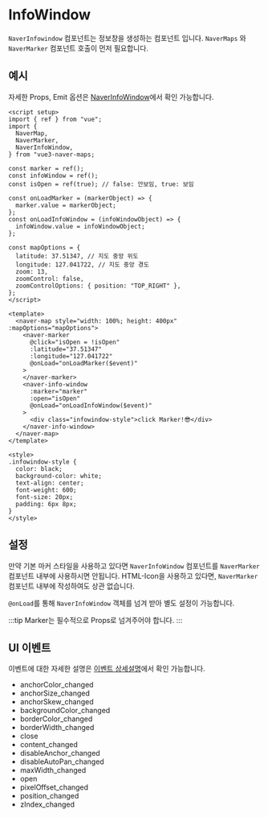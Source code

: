 # InfoWindow

`NaverInfowindow` 컴포넌트는 정보창을 생성하는 컴포넌트 입니다. `NaverMaps` 와 `NaverMarker` 컴포넌트 호출이 먼저 필요합니다.

## 예시

자세한 Props, Emit 옵션은 [NaverInfoWindow](../reference/#naverinfowindow)에서 확인 가능합니다.

<InfoWindow />

```vue
<script setup>
import { ref } from "vue";
import {
  NaverMap,
  NaverMarker,
  NaverInfoWindow,
} from "vue3-naver-maps;

const marker = ref();
const infoWindow = ref();
const isOpen = ref(true); // false: 안보임, true: 보임

const onLoadMarker = (markerObject) => {
  marker.value = markerObject;
};
const onLoadInfoWindow = (infoWindowObject) => {
  infoWindow.value = infoWindowObject;
};

const mapOptions = {
  latitude: 37.51347, // 지도 중앙 위도
  longitude: 127.041722, // 지도 중앙 경도
  zoom: 13,
  zoomControl: false,
  zoomControlOptions: { position: "TOP_RIGHT" },
};
</script>

<template>
  <naver-map style="width: 100%; height: 400px" :mapOptions="mapOptions">
    <naver-marker
      @click="isOpen = !isOpen"
      :latitude="37.51347"
      :longitude="127.041722"
      @onLoad="onLoadMarker($event)"
    >
    </naver-marker>
    <naver-info-window
      :marker="marker"
      :open="isOpen"
      @onLoad="onLoadInfoWindow($event)"
    >
      <div class="infowindow-style">click Marker!😎</div>
    </naver-info-window>
  </naver-map>
</template>

<style>
.infowindow-style {
  color: black;
  background-color: white;
  text-align: center;
  font-weight: 600;
  font-size: 20px;
  padding: 6px 8px;
}
</style>
```

## 설정

만약 기본 마커 스타일을 사용하고 있다면 `NaverInfoWindow` 컴포넌트를 `NaverMarker` 컴포넌트 내부에 사용하시면 안됩니다. HTML-Icon을 사용하고 있다면, `NaverMarker` 컴포넌트 내부에 작성하여도 상관 없습니다.

`@onLoad`를 통해 `NaverInfoWindow` 객체를 넘겨 받아 별도 설정이 가능합니다.

:::tip
Marker는 필수적으로 Props로 넘겨주어야 합니다.
:::

## UI 이벤트

이벤트에 대한 자세한 설명은 [이벤트 상세설명](https://navermaps.github.io/maps.js.ncp/docs/naver.maps.InfoWindow.html#toc17__anchor)에서 확인 가능합니다.

- anchorColor_changed
- anchorSize_changed
- anchorSkew_changed
- backgroundColor_changed
- borderColor_changed
- borderWidth_changed
- close
- content_changed
- disableAnchor_changed
- disableAutoPan_changed
- maxWidth_changed
- open
- pixelOffset_changed
- position_changed
- zIndex_changed
